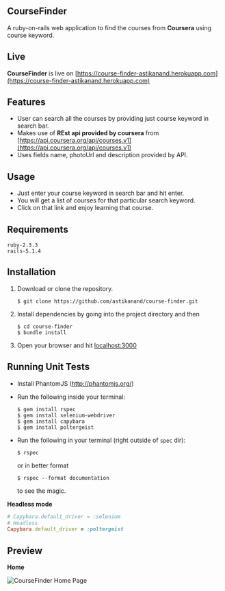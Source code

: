CourseFinder
------------------------------
A ruby-on-rails web application to find the courses from **Coursera** using course keyword.

Live
------------------------------
**CourseFinder** is live on [https://course-finder-astikanand.herokuapp.com](https://course-finder-astikanand.herokuapp.com)


Features
------------------------------
* User can search all the courses by providing just course keyword in search bar.
* Makes use of **REst api provided by coursera** from [https://api.coursera.org/api/courses.v1](https://api.coursera.org/api/courses.v1)
* Uses fields name, photoUrl and description provided by API.

Usage
------------------------------
* Just enter your course keyword in search bar and hit enter.
* You will get a list of courses for that particular search keyword.
* Click on that link and enjoy learning that course.
 


Requirements
------------------------------
```
ruby-2.3.3
rails-5.1.4
```



Installation
------------------------------

1. Download or clone the repository.
    
    ```
    $ git clone https://github.com/astikanand/course-finder.git
    ```

2. Install dependencies by going into the project directory and then

    ```
    $ cd course-finder
    $ bundle install
    ```

3. Open your browser and hit [localhost:3000](http://localhost:3000/) 



Running Unit Tests
------------------------------

* Install PhantomJS (http://phantomjs.org/)

* Run the following inside your terminal:

  ```shell
  $ gem install rspec
  $ gem install selenium-webdriver
  $ gem install capybara
  $ gem install poltergeist
  ```

* Run the following in your terminal (right outside of `spec` dir):

   ```shell
   $ rspec
   ```

   or in better format

   ```shell
   $ rspec --format documentation
   ```

   to see the magic.

**Headless mode**

```ruby
# Capybara.default_driver = :selenium
# Headless
Capybara.default_driver = :poltergeist
```
    

Preview
------------------------------

**Home**

![CourseFinder Home Page](https://i.imgur.com/skKDO7Y.png)

